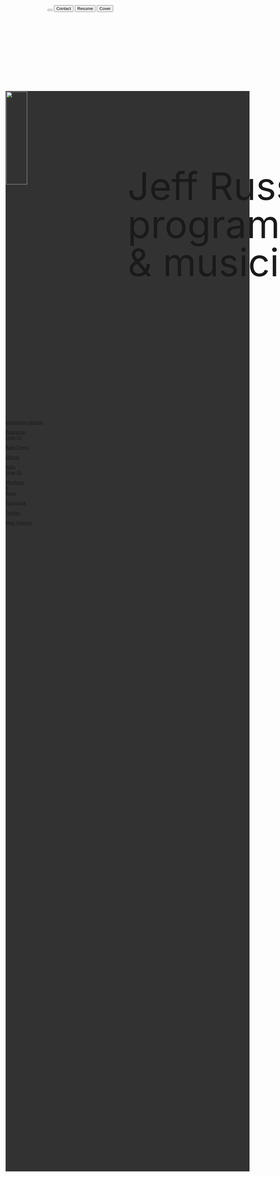 <nav id='topbar' class='topbar fixed printhide'></nav>
<button class="topbar-btn LL-9 jr-img printhide" data-link='/?pages=home'></button>
<button  class="topbar-btn LC-9 printhide" data-link='/?pages=contact'>Contact</button>
<button class='topbar-btn RC-9 printhide' data-link='/?pages=resume'>Resume</button>
<button class='topbar-btn RR-9 printhide' data-link='/?pages=about'>Cover</button>
<div class="modal-dialog" style="position:absolute; top:8%; left: 10%; width:80%; height: 85%; background-color: #333232;">
	<div class="modal-header" style="height:30%; padding:0!important;">
		<img class='round-img'style="position:absolute; margin:2px; height:29.3%; " 
			src="https://s3.amazonaws.com/jeffruss/img/jr_in_car_sepia.png" />
		<p style="position:absolute; line-height:100%; font-size: 3vmax; left:50%; ">
			<br>Jeff Russ<br>programmer & musician
		</p>
	</div>
	<a class="tile9x9-row1 tile9x9-col1 btn-info" style="margin-top:0.8%;"
		target="_blank" href="http://www.markdown.design">
		<p class='tile9x9-btn_txt1'>markdown.design</p>
	</a>
	<a class="tile9x9-row1 tile9x9-col2 btn-danger" 
		href="/?docs=bootstrap">
		<p class='tile9x9-btn_txt2'>Bootstrap<br>How-To</p>
	</a>
	<a class="tile9x9-row1 tile9x9-col3 btn-info" 
		target="_blank" href="http://rails-saas-demo.jeffruss.com/">
		<p class='tile9x9-btn_txt1'>Rails Demo</p>
	</a>
	<a class="tile9x9-row2 tile9x9-col1 btn-success" 
		target="_blank" href="https://github.com/Jeff-Russ">
		<p class='tile9x9-btn_txt1'>Github</p>
	</a>
	<a class="tile9x9-row2 tile9x9-col2 btn-warning" 
		href="/?docs=rails">
		<p class='tile9x9-btn_txt2'>Rails<br>How-To</p>
	</a>
	<a class="tile9x9-row2 tile9x9-col3 btn-success" 
		target="_blank" href="http://www.martinezandruss.com">
		<p class='tile9x9-btn_txt3'>Martinez<br>&amp;<br>Russ</p>
	</a>
	<a class="tile9x9-row3 tile9x9-col1 btn-danger" 
		target="_blank" href="https://www.facebook.com/jeffreylynnruss">
		<p class='tile9x9-btn_txt1'>Facebook</p>
	</a>
	<a class="tile9x9-row3 tile9x9-col2 btn-info" 
		target="_blank" href="https://twitter.com/jef_rus">
		<p class='tile9x9-btn_txt1'>Twitter</p>
	</a>
	<a class="tile9x9-row3 tile9x9-col3 btn-danger" 
		target="_blank" href="http://thenewheavenandthenewearth.bandcamp.com">
		<p class='tile9x9-btn_txt1'>New Heaven</p>
	</a>
</div>
<div style="position:absolute; width: 85%; top:100%; left:8%;"  >
	<a style="color:#FFFFEE" href="/?pages=home">
	<hr><small>    © Copyright 2016 Jeffrey Russ.</small><br><br></a>
</div>





